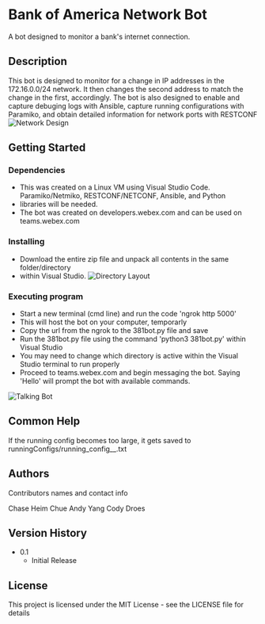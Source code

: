 # Bank of America Network Bot

A bot designed to monitor a bank's internet connection.

## Description

This bot is designed to monitor for a change in IP addresses in the 172.16.0.0/24 network.
It then changes the second address to match the change in the first, accordingly.
The bot is also designed to enable and capture debuging logs with Ansible, capture running configurations
with Paramiko, and obtain detailed information for network ports with RESTCONF
![Network Design](https://github.com/chaseheim/StoutCNIT381_Final/blob/topology.jpg?raw=true)

## Getting Started

### Dependencies

* This was created on a Linux VM using Visual Studio Code. Paramiko/Netmiko, RESTCONF/NETCONF, Ansible, and Python 
* libraries will be needed.
* The bot was created on developers.webex.com and can be used on teams.webex.com


### Installing

* Download the entire zip file and unpack all contents in the same folder/directory
* within Visual Studio.
![Directory Layout](https://github.com/chaseheim/StoutCNIT381_Final/blob/directory.jpeg?raw=true)

### Executing program

* Start a new terminal (cmd line) and run the code 'ngrok http 5000'
* This will host the bot on your computer, temporarly 
* Copy the url from the ngrok to the 381bot.py file and save
* Run the 381bot.py file using the command 'python3 381bot.py' within Visual Studio
* You may need to change which directory is active within the Visual Studio terminal to run properly
* Proceed to teams.webex.com and begin messaging the bot. Saying 'Hello' will prompt the bot with available commands.

![Talking Bot](https://github.com/chaseheim/StoutCNIT381_Final/blob/botresponse.jpeg?raw=true)

## Common Help

If the running config becomes too large, it gets saved to runningConfigs/running_config_<ip>_<timecode>.txt



## Authors

Contributors names and contact info

Chase Heim
Chue Andy Yang
Cody Droes


## Version History


* 0.1
    * Initial Release

## License

This project is licensed under the MIT License - see the LICENSE file for details
